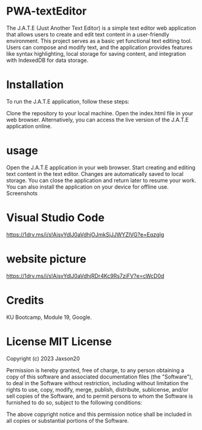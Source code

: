 # PWA-textEditor
The J.A.T.E (Just Another Text Editor) is a simple text editor web application that allows users to create and edit text content in a user-friendly environment. This project serves as a basic yet functional text editing tool. Users can compose and modify text, and the application provides features like syntax highlighting, local storage for saving content, and integration with IndexedDB for data storage.
# Installation
To run the J.A.T.E application, follow these steps:

Clone the repository to your local machine.
Open the index.html file in your web browser.
Alternatively, you can access the live version of the J.A.T.E application online.

# usage
Open the J.A.T.E application in your web browser.
Start creating and editing text content in the text editor.
Changes are automatically saved to local storage. You can close the application and return later to resume your work.
You can also install the application on your device for offline use.
Screenshots
# Visual Studio Code  
https://1drv.ms/i/s!AjsvYdlJ0aVdhjOJmkSjJJWYZIVG?e=EqzgIg
# website picture
https://1drv.ms/i/s!AjsvYdlJ0aVdhjRDr4Kc9Rs7ziFV?e=cWcD0d
# Credits 
KU Bootcamp, Module 19, Google.

# License MIT License

Copyright (c) 2023 Jaxson20

Permission is hereby granted, free of charge, to any person obtaining a copy of this software and associated documentation files (the "Software"), to deal in the Software without restriction, including without limitation the rights to use, copy, modify, merge, publish, distribute, sublicense, and/or sell copies of the Software, and to permit persons to whom the Software is furnished to do so, subject to the following conditions:

The above copyright notice and this permission notice shall be included in all copies or substantial portions of the Software.
